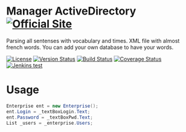 # Manager ActiveDirectory [![Official Site](https://img.shields.io/badge/site-servodroid.com-orange.svg)](http://servodroid.com)

Parsing all sentenses with vocabulary and times. XML file with almost french words. You can add your own database to have your words.

[![License](https://img.shields.io/github/license/brandondahler/Data.HashFunction.svg)](https://raw.githubusercontent.com/ThibaultMontaufray/Tools4Libraries/master/License) [![Version Status](https://img.shields.io/nuget/v/Droid_ActiveDirectory.svg)](https://www.nuget.org/packages/Droid_ActiveDirectory/)    [![Build Status](https://travis-ci.org/ThibaultMontaufray/Droid-ActiveDirectory.svg?branch=master)](https://travis-ci.org/ThibaultMontaufray/Droid-ActiveDirectory)  [![Coverage Status](https://coveralls.io/repos/github/ThibaultMontaufray/Droid-ActiveDirectory/badge.svg?branch=master)](https://coveralls.io/github/ThibaultMontaufray/Droid-ActiveDirectory?branch=master)  [![Jenkins test](https://img.shields.io/jenkins/t/http/servodroid.com:8080/CI-Droid-ActiveDirectory.svg)](http://servodroid.com:8080/job/CI-Droid-ActiveDirectory/) 

# Usage

```csharp
Enterprise ent = new Enterprise();
ent.Login = _textBoxLogin.Text;
ent.Password = _textBoxPwd.Text;
List _users = _enterprise.Users;
```
